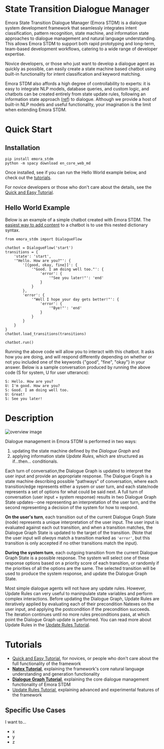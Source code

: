# State Transition Dialogue Manager

Emora State Transition Dialogue Manager (Emora STDM) is a dialogue system development framework that seamlessly integrates intent classification, pattern recognition, state machine, and information state approaches to dialogue management and natural language understanding. This allows Emora STDM to support both rapid prototyping and long-term, team-based development workflows, catering to a wide range of developer expertise.

Novice developers, or those who just want to develop a dialogue agent as quickly as possible, can easily create a state machine based chatbot using built-in functionality for intent classification and keyword matching. 

Emora STDM also affords a high degree of controllability to experts: it is easy to integrate NLP models, database queries, and custom logic, and chatbots can be created entirely from state update rules, following an information state approach ([ref](https://people.ict.usc.edu/~traum/Papers/traumlarsson.pdf)) to dialogue. Although we provide a host of built-in NLP models and useful functionality, your imagination is the limit when extending Emora STDM.

# Quick Start

## Installation

```
pip install emora_stdm
python -m spacy download en_core_web_md
```

Once installed, see if you can run the Hello World example below, and check out the [tutorials](https://github.com/emora-chat/emora_stdm/blob/master/README.md#tutorials).

For novice developers or those who don't care about the details, see the [Quick and Easy Tutorial](/docs/NoviceTutorial.md).

## Hello World Example

Below is an example of a simple chatbot created with Emora STDM.
The [easiest way to add content]() to a chatbot is to use this nested dictionary syntax.

```python3
from emora_stdm import DialogueFlow

chatbot = DialogueFlow('start')
transitions = {
    'state': 'start',
    '"Hello. How are you?"': {
        '[{good, okay, fine}]': {
            '"Good. I am doing well too."': {
                'error': {
                    '"See you later!"': 'end'
                }
            }
        },
        'error': {
            '"Well I hope your day gets better!"': {
                'error': {
                    '"Bye!"': 'end'
                }
            }
        }
    }
}
chatbot.load_transitions(transitions)

chatbot.run()
```
Running the above code will allow you to interact with this chatbot.
It asks how you are doing, and will respond differently depending on whether or not you included one of the keywords {"good", "fine", "okay"} in your answer. Below is a sample conversation produced by running the above code 
(S for system, U for user utterance):

```
S: Hello. How are you?
U: I'm good. How are you?
S: Good. I am doing well too.
U: Great!
S: See you later!
```

# Description

![overview image](https://github.com/emora-chat/emora_stdm/blob/master/docs/Approach_%20Demo_%20emora_stdm.svg)

Dialogue management in Emora STDM is performed in two ways: 
1) updating the state machine defined by the *Dialogue Graph* and 
2) applying information state *Update Rules*, which are structured as if...then... conditionals. 

Each turn of conversation,the Dialogue Graph is updated to interpret the user input and provide an appropriate response.
The Dialogue Graph is a state machine describing possible "pathways" of conversation, where each transition/edge represents either a sysem or user turn, and each state/node represents a set of options for what could be said next.
A full turn of conversation (user input + system response) results in two Dialogue Graph State updates--one representing an interpretation of the user turn, and the second representing a decision of the system for how to respond.

**On the user's turn**, each transition out of the current Dialogue Graph State (node) represents a unique interpretation of the user input.
The user input is evaluated against each out transition, and when a transition matches, the Dialogue Graph State is updated to the target of the transition.
(Note that the user input will *always* match a transition marked as `'error'`, but this transition is only accepted if no other transitions match the input).

**During the system turn**, each outgoing transition from the current Dialogue Graph State is a possible response. 
The system will select one of these response options based on a priority score of each transition, or randomly if the priorities of all the options are the same.
The selected transition will be used to produce the system response, and update the Dialogue Graph State.


Most simple dialogue agents will not have any update rules.
However, Update Rules can very useful to maninpulate state variables and perform complex interactions.
Before updating the Dialogue Graph, Update Rules are iteratively applied by evaluating each of their precondition Natexes on the user input, and applying the postcondition if the precondition succeeds.
The iteration continues until no more rules preconditions pass, at which point the Dialogue Graph update is performed.
You can read more about Update Rules in the [Update Rules Tutorial]().

# Tutorials

* [Quick and Easy Tutorial](/docs/NoviceTutorial.md), for novices, or people who don't care about the full functionality of the framework
* [**Natex Tutorial**](), explaining the framework's core natural language understanding and generation functionality
* [**Dialogue Graph Tutorial**](), explaining the core dialogue management functionality of Emora STDM
* [Update Rules Tutorial](), explaining advanced and experimental features of the framework

## Specific Use Cases

I want to...
* x
* y
* z
